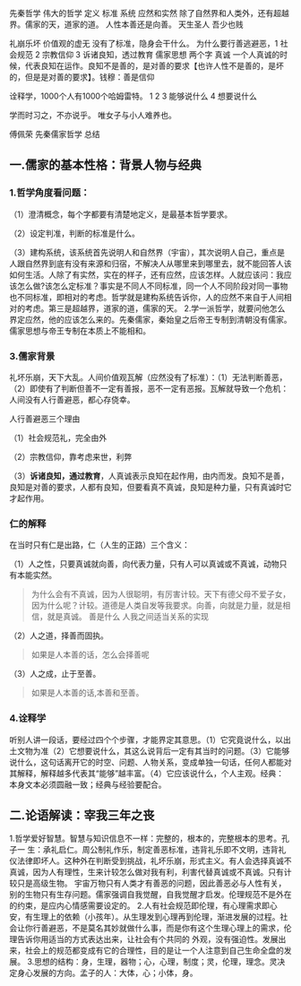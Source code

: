 先秦哲学
伟大的哲学 定义 标准 系统
应然和实然
除了自然界和人类外，还有超越界。儒家的天，道家的道。
人性本善还是向善。
天生圣人 吾少也贱


礼崩乐坏 价值观的虚无 没有了标准，隐身会干什么。
为什么要行善逃避恶，1 社会规范 2 宗教信仰
3 诉诸良知，透过教育 
儒家思想 两个字 真诚 一个人真诚的时候，代表良知在运作。良知不是善的，是对善的要求【也许人性不是善的，是坏的，但是是对善的要求】。钱穆：善是信仰


诠释学，1000个人有1000个哈姆雷特。
1 2 3 能够说什么 4 想要说什么

学而时习之，不亦说乎。
唯女子与小人难养也。

傅佩荣 先秦儒家哲学 总结


## 一.儒家的基本性格：背景人物与经典

### 1.哲学角度看问题：

（1）澄清概念，每个字都要有清楚地定义，是最基本哲学要求。 

（2）设定判准，判断的标准是什么。

（3）建构系统，该系统首先说明人和自然界（宇宙），其次说明人自己，重点是人跟自然界到底有没有来源和归宿，不解决人从哪里来到哪里去，就不能回答人该如何生活。人除了有实然，实在的样子，还有应然，应该怎样。人就应该问：我应该怎么做?该怎么定标准？事实是不同人不同标准，同一个人不同阶段对同一事物也不同标准，即相对的考虑。哲学就是建构系统告诉你，人的应然不来自于人间相对的考虑。第三是超越界，道家的道，儒家的天。
2.学一派哲学，就要问他怎么界定应然，他的应该怎么来的。先秦儒家，秦始皇之后帝王专制到清朝没有儒家。儒家思想与帝王专制在本质上不能相和。

### 3.儒家背景

礼坏乐崩，天下大乱。人间价值观瓦解（应然没有了标准）：（1）无法判断善恶，（2）即使有了判断但善不一定有善报，恶不一定有恶报。瓦解就导致一个危机：人间没有人行善避恶，都心存侥幸。

人行善避恶三个理由

（1）社会规范礼，完全由外

（2）宗教信仰，靠考虑来世，利弊

（3）**诉诸良知，通过教育**，人真诚表示良知在起作用，由内而发。良知不是善，良知是对善的要求，人都有良知，但要看真不真诚，良知是种力量，只有真诚时它才起作用。

### 仁的解释

在当时只有仁是出路，仁（人生的正路）三个含义：

（1）人之性，只要真诚就向善，向代表力量，只有人可以真诚或不真诚，动物只有本能实然。

> 为什么会有不真诚，因为人很聪明，有厉害计较。天下有德父母不爱子女，因为什么呢？计较。道德是人类自发等我要求。向善，向就是力量，就是相信，就是真诚。
> 善是什么 人我之间适当关系的实现

（2）人之道，择善而固执。

> 如果是人本善的话，怎么会择善呢

（3）人之成，止于至善。

>如果是人本善的话,本善和至善。



### 4.诠释学

听别人讲一段话，要经过四个个步骤，才能界定其意思。（1）它究竟说什么，以出土文物为准（2）它想要说什么，其这么说背后一定有其当时的问题。（3）它能够说什么，这句话离开它的时空、问题、人物关系，变成单独一句话，任何人都能对其解释，解释越多代表其“能够”越丰富。（4）它应该说什么，个人主观。经典：本身文本必须圆融一致；经典与经验要配合。





## 二.论语解读：宰我三年之丧

1.哲学爱好智慧。智慧与知识信息不一样：完整的，根本的，完整根本的思考。孔子一
生：承礼启仁。周公制礼作乐，制定善恶标准，违背礼乐即不文明，违背礼仪法律即坏人。这种外在判断受到挑战，礼坏乐崩，形式主义。有人会选择真诚不真诚，因为人有理性，生来计较怎么做对我有利，利害代替真诚或不真诚。只有计较只是高级生物。
宇宙万物只有人类才有善恶的问题，因此善恶必与人性有关，别的生物只有生存问题。儒家强调自我觉醒，自我觉醒才启发。伦理规范不是外在的约束，是应内心情感需要设定的。
2.人有社会规范即伦理，有心理需求即心安，有生理上的依赖（小孩年）。从生理发到心理再到伦理，渐进发展的过程。社会让你行善避恶，不是莫名其妙就做什么事，而是你有这个生理心理上的需求，伦理告诉你用适当的方式表达出来，让社会有个共同的
外观，没有强迫性。发展出来，社会上的规范都变成有它的合理性，目的是让一个人注意到自己生命全盘的发展。
3.思想的结构：身，生理，器物；心，心理，制度；灵，伦理，理念。灵决定身心发展的方向。孟子的人：大体，心；小体，身。